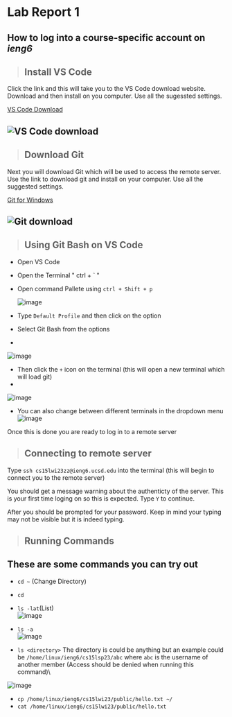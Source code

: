 # Lab Report 1

## How to log into a course-specific account on ***ieng6***

> ## Install VS Code

Click the link and this will take you to the VS Code download website. Download and then install on you computer. Use all the sugessted settings. 

  [VS Code Download](https://code.visualstudio.com/)
  
  ![VS Code download](https://user-images.githubusercontent.com/130080853/230438667-9e57d50e-1387-4521-907a-5d16a6530d88.JPG)
---
> ## Download Git

Next you will download Git which will be used to access the remote server. Use the link to download git and install on your computer. Use all the suggested settings.

  [Git for Windows](https://gitforwindows.org/)
  
  ![Git download](https://user-images.githubusercontent.com/130080853/230439320-03449890-4e59-4a3a-b058-4e3d1b617ec8.JPG)
---
> ## Using Git Bash on VS Code

  * Open VS Code
  * Open the Terminal " ctrl + ` "
  * Open command Pallete using `ctrl + Shift + p`
  
    ![image](https://user-images.githubusercontent.com/130080853/230758498-25081ce9-e668-4b13-a55c-4cfa0398d5fe.png)
    
  * Type `Default Profile` and then click on the option
  * Select Git Bash from the options
  *
  ![image](https://user-images.githubusercontent.com/130080853/230758530-bff8f831-7292-46e6-8fea-f7feed67d611.png)
  
  * Then click the `+` icon on the terminal (this will open a new terminal which will load git)
  *
  ![image](https://user-images.githubusercontent.com/130080853/230758546-a7fc1082-fa22-460c-8145-e4497ed88b66.png)
  
  * You can also change between different terminals in the dropdown menu\
    ![image](https://user-images.githubusercontent.com/130080853/230758557-e0fb7334-4e8e-463d-89c9-2d67a2a02f71.png)

  

  Once this is done you are ready to log in to a remote server
  
> ## Connecting to remote server

Type `ssh cs15lwi23zz@ieng6.ucsd.edu` into the terminal (this will begin to connect you to the remote server)

You should get a message warning about the authenticty of the server. This is your first time loging on so this is expected. Type `Y` to continue.

After you should be prompted for your password. Keep in mind your typing may not be visible but it is indeed typing.

> ## Running Commands
  ## These are some commands you can try out
  
  
  * `cd ~` (Change Directory)
  * `cd`
  * `ls -lat`(List)\
  ![image](https://user-images.githubusercontent.com/130080853/230758795-1492b8b8-c73f-4290-b7d8-64aa86507c49.png)

  * `ls -a`\
    ![image](https://user-images.githubusercontent.com/130080853/230758842-767a7c9b-b20e-4d4a-a42a-56b5c54c4940.png)

  * `ls <directory>`
  The directory is could be anything but an example could be `/home/linux/ieng6/cs15lsp23/abc` where `abc` is the username of another member (Access should be denied when running this command)\
  
  ![image](https://user-images.githubusercontent.com/130080853/230758894-a1f5a27a-dbe3-4cf7-8f8f-8e6f1250edfe.png)

  * `cp /home/linux/ieng6/cs15lwi23/public/hello.txt ~/`
  * `cat /home/linux/ieng6/cs15lwi23/public/hello.txt`


